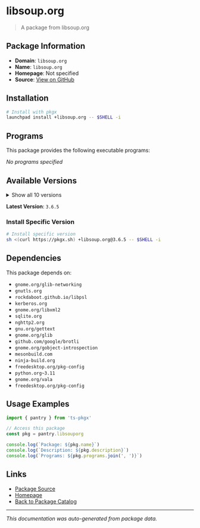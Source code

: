 # libsoup.org

> A package from libsoup.org

## Package Information

- **Domain**: `libsoup.org`
- **Name**: `libsoup.org`
- **Homepage**: Not specified
- **Source**: [View on GitHub](https://github.com/pkgxdev/pantry/tree/main/projects/libsoup.org/package.yml)

## Installation

```bash
# Install with pkgx
launchpad install +libsoup.org -- $SHELL -i
```

## Programs

This package provides the following executable programs:

*No programs specified*

## Available Versions

<details>
<summary>Show all 10 versions</summary>

- `3.6.5`, `3.6.4`, `3.6.3`, `3.6.1`, `3.6.0`
- `3.5.2`, `3.5.1`, `3.4.5`, `3.4.4`, `3.2.3`

</details>

**Latest Version**: `3.6.5`

### Install Specific Version

```bash
# Install specific version
sh <(curl https://pkgx.sh) +libsoup.org@3.6.5 -- $SHELL -i
```

## Dependencies

This package depends on:

- `gnome.org/glib-networking`
- `gnutls.org`
- `rockdaboot.github.io/libpsl`
- `kerberos.org`
- `gnome.org/libxml2`
- `sqlite.org`
- `nghttp2.org`
- `gnu.org/gettext`
- `gnome.org/glib`
- `github.com/google/brotli`
- `gnome.org/gobject-introspection`
- `mesonbuild.com`
- `ninja-build.org`
- `freedesktop.org/pkg-config`
- `python.org~3.11`
- `gnome.org/vala`
- `freedesktop.org/pkg-config`

## Usage Examples

```typescript
import { pantry } from 'ts-pkgx'

// Access this package
const pkg = pantry.libsouporg

console.log(`Package: ${pkg.name}`)
console.log(`Description: ${pkg.description}`)
console.log(`Programs: ${pkg.programs.join(', ')}`)
```

## Links

- [Package Source](https://github.com/pkgxdev/pantry/tree/main/projects/libsoup.org/package.yml)
- [Homepage](#)
- [Back to Package Catalog](../package-catalog.md)

---

*This documentation was auto-generated from package data.*
